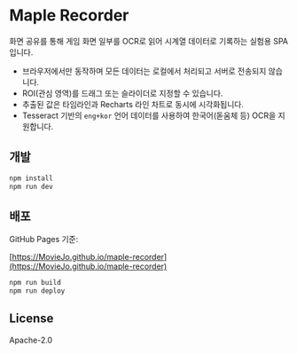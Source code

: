 # Maple Recorder

화면 공유를 통해 게임 화면 일부를 OCR로 읽어 시계열 데이터로 기록하는 실험용 SPA입니다.

- 브라우저에서만 동작하며 모든 데이터는 로컬에서 처리되고 서버로 전송되지 않습니다.
- ROI(관심 영역)를 드래그 또는 슬라이더로 지정할 수 있습니다.
- 추출된 값은 타임라인과 Recharts 라인 차트로 동시에 시각화됩니다.
- Tesseract 기반의 `eng+kor` 언어 데이터를 사용하여 한국어(돋움체 등) OCR을 지원합니다.

## 개발

```bash
npm install
npm run dev
```

## 배포

GitHub Pages 기준:

[https://MovieJo.github.io/maple-recorder](https://MovieJo.github.io/maple-recorder)

```bash
npm run build
npm run deploy
```

## License

Apache-2.0
